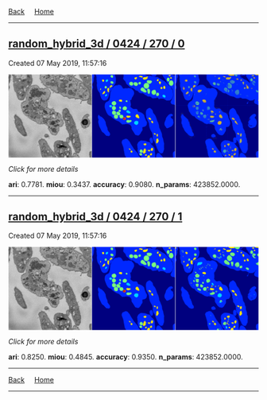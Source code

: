 
[Back](..)&nbsp;&nbsp;&nbsp;&nbsp;&nbsp;[Home](https://leapmanlab.github.io/snapshots)

---

<div class="summary"><a href="0"><h2>random_hybrid_3d / 0424 / 270 / 0</h2></a><p>Created 07 May 2019, 11:57:16
</p><a href="0"><img src="0/media/summary.png" align="center"></a><p>
<i>Click for more details</i>
</p></div>

**ari**: 0.7781. **miou**: 0.3437. **accuracy**: 0.9080. **n_params**: 423852.0000. 

---

<div class="summary"><a href="1"><h2>random_hybrid_3d / 0424 / 270 / 1</h2></a><p>Created 07 May 2019, 11:57:16
</p><a href="1"><img src="1/media/summary.png" align="center"></a><p>
<i>Click for more details</i>
</p></div>

**ari**: 0.8250. **miou**: 0.4845. **accuracy**: 0.9350. **n_params**: 423852.0000. 

---

[Back](..)&nbsp;&nbsp;&nbsp;&nbsp;&nbsp;[Home](https://leapmanlab.github.io/snapshots)

---
